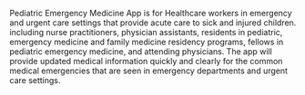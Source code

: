 Pediatric Emergency Medicine App is for Healthcare workers in emergency and urgent care settings that provide acute care to sick and injured children.  including nurse practitioners, physician assistants, residents in pediatric, emergency medicine and family medicine residency programs, fellows in pediatric emergency medicine, and attending physicians. The app will provide updated medical information quickly and clearly for the common medical emergencies that are seen in emergency departments and urgent care settings.
